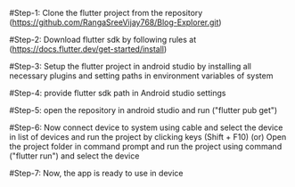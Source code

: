 

#Step-1:
Clone the flutter project from the repository
(https://github.com/RangaSreeVijay768/Blog-Explorer.git)

#Step-2:
Download flutter sdk by following rules at
(https://docs.flutter.dev/get-started/install)

#Step-3:
Setup the flutter project in android studio by installing all necessary plugins
and setting paths in environment variables of system

#Step-4:
provide flutter sdk path in Android studio settings

#Step-5:
open the repository in android studio and run ("flutter pub get")

#Step-6:
Now connect device to system using cable and select the device in list of devices and
run the project by clicking keys (Shift + F10)
(or)
Open the project folder in command prompt and run the project using command
("flutter run") and select the device

#Step-7:
Now, the app is ready to use in device
                        
